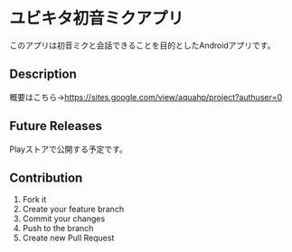 # ユビキタ初音ミクアプリ
このアプリは初音ミクと会話できることを目的としたAndroidアプリです。

## Description
概要はこちら→https://sites.google.com/view/aquahp/project?authuser=0

## Future Releases
Playストアで公開する予定です。

## Contribution
1. Fork it  
2. Create your feature branch  
3. Commit your changes  
4. Push to the branch  
5. Create new Pull Request
